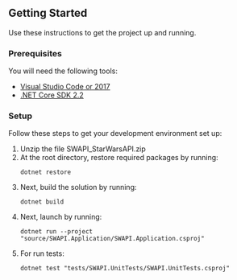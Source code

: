 ﻿
## Getting Started
Use these instructions to get the project up and running.

### Prerequisites
You will need the following tools:

* [Visual Studio Code or 2017](https://www.visualstudio.com/downloads/)
* [.NET Core SDK 2.2](https://www.microsoft.com/net/download/dotnet-core/2.2)

### Setup
Follow these steps to get your development environment set up:

1. Unzip the file SWAPI_StarWarsAPI.zip
2. At the root directory, restore required packages by running:
    ```
    dotnet restore
    ```
3. Next, build the solution by running:
    ```
    dotnet build
    ```
4. Next, launch by running:
    ```
    dotnet run --project "source/SWAPI.Application/SWAPI.Application.csproj"
    ```
5. For run tests:
    ```
    dotnet test "tests/SWAPI.UnitTests/SWAPI.UnitTests.csproj"
    ```